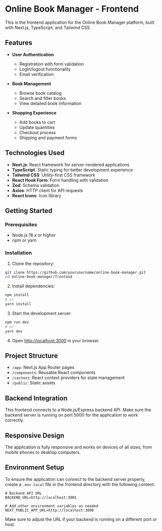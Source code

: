 # Online Book Manager - Frontend

This is the frontend application for the Online Book Manager platform, built with Next.js, TypeScript, and Tailwind CSS.

## Features

- **User Authentication**
  - Registration with form validation
  - Login/logout functionality
  - Email verification

- **Book Management**
  - Browse book catalog
  - Search and filter books
  - View detailed book information

- **Shopping Experience**
  - Add books to cart
  - Update quantities
  - Checkout process
  - Shipping and payment forms

## Technologies Used

- **Next.js**: React framework for server-rendered applications
- **TypeScript**: Static typing for better development experience
- **Tailwind CSS**: Utility-first CSS framework
- **React Hook Form**: Form handling with validation
- **Zod**: Schema validation
- **Axios**: HTTP client for API requests
- **React Icons**: Icon library

## Getting Started

### Prerequisites

- Node.js 16.x or higher
- npm or yarn

### Installation

1. Clone the repository:
```bash
git clone https://github.com/yourusername/online-book-manager.git
cd online-book-manager/frontend
```

2. Install dependencies:
```bash
npm install
# or
yarn install
```

3. Start the development server:
```bash
npm run dev
# or
yarn dev
```

4. Open [http://localhost:3000](http://localhost:3000) in your browser.

## Project Structure

- `/app`: Next.js App Router pages
- `/components`: Reusable React components
- `/context`: React context providers for state management
- `/public`: Static assets

## Backend Integration

This frontend connects to a Node.js/Express backend API. Make sure the backend server is running on port 5000 for the application to work correctly.

## Responsive Design

The application is fully responsive and works on devices of all sizes, from mobile phones to desktop computers.

## Environment Setup

To ensure the application can connect to the backend server properly, create a `.env.local` file in the frontend directory with the following content:

```
# Backend API URL 
BACKEND_URL=http://localhost:3001

# Add other environment variables as needed
NEXT_PUBLIC_APP_URL=http://localhost:3000
```

Make sure to adjust the URL if your backend is running on a different port or host. 